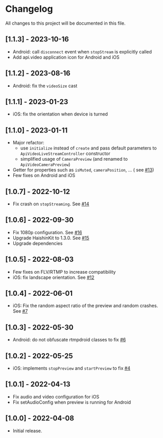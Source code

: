 # Changelog

All changes to this project will be documented in this file.

## [1.1.3] - 2023-10-16

- Android: call `disconnect` event when `stopStream` is explicitly called
- Add api.video application icon for Android and iOS

## [1.1.2] - 2023-08-16

- Android: fix the `videoSize` cast

## [1.1.1] - 2023-01-23

- iOS: fix the orientation when device is turned

## [1.1.0] - 2023-01-11

- Major refactor:
    - use `initialize` instead of `create` and pass default parameters
      to `ApiVideoLiveStreamController` constructor
    - simplified usage of `CameraPreview` (and renamed to `ApiVideoCameraPreview`)
- Getter for properties such as `isMuted`, `cameraPosition`, ... (
  see [#13](https://github.com/apivideo/api.video-flutter-live-stream/issues/13))
- Few fixes on Android and iOS

## [1.0.7] - 2022-10-12

- Fix crash on `stopStreaming`.
  See [#14](https://github.com/apivideo/api.video-flutter-live-stream/issues/14)

## [1.0.6] - 2022-09-30

- Fix 1080p configuration.
  See [#16](https://github.com/apivideo/api.video-flutter-live-stream/issues/16)
- Upgrade HaishinKit to 1.3.0.
  See [#15](https://github.com/apivideo/api.video-flutter-live-stream/issues/15)
- Upgrade dependencies

## [1.0.5] - 2022-08-03

- Few fixes on FLV/RTMP to increase compatibility
- iOS: fix landscape orientation.
  See [#12](https://github.com/apivideo/api.video-flutter-live-stream/issues/12)

## [1.0.4] - 2022-06-01

- iOS: Fix the random aspect ratio of the preview and random crashes.
  See [#7](https://github.com/apivideo/api.video-flutter-live-stream/issues/7)

## [1.0.3] - 2022-05-30

- Android: do not obfuscate rtmpdroid classes to
  fix [#6](https://github.com/apivideo/api.video-flutter-live-stream/issues/6)

## [1.0.2] - 2022-05-25

- iOS: implements `stopPreview` and `startPreview` to
  fix [#4](https://github.com/apivideo/api.video-flutter-live-stream/issues/4)

## [1.0.1] - 2022-04-13

- Fix audio and video configuration for iOS
- Fix setAudioConfig when preview is running for Android

## [1.0.0] - 2022-04-08

- Initial release.
